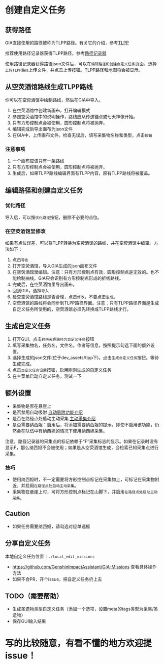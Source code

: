 # 创建自定义任务

## 获得路径

GIA直接使用的路径被称为TLPP路径。有关它的介绍，参考[TLPP](./dev/TianLiPositioningPath.md)

推荐使用路径记录器获得TLPP路径。参考[路径记录器](./record_path.md)

使用路径记录器获得路径json文件后，可以在`编辑路径和创建自定义任务`页面，选择`上传TLPP路径`上传文件，并点击上传按钮。TLPP路径和地图将会被显示。

## 从空荧酒馆路线生成TLPP路线

你可以在空荧酒馆中绘制路线，然后在GIA中导入。

1. 在空荧酒馆中创建新画布，打开编辑模式
2. 参照空荧酒馆中的说明操作，路线应从传送锚点或七天神像开始。
3. 只有方形控制点会被使用，圆形控制点将被抛弃。
4. 编辑完成后导出画布为json文件
5. 在GIA中，上传画布文件。检查无误后，填写采集物名称和类型，点击`按钮`

### 注意事项

1. 一个画布应该只有一条路线
2. 只有方形控制点会被使用，圆形控制点将被抛弃。
3. 生成后，如果TLPP路线编辑界面有TLPP内容，原有TLPP路线将被覆盖。

## 编辑路径和创建自定义任务

### 优化路径

导入后，可以按`优化路径`按钮，删除不必要的点位。

### 在空荧酒馆里修改

如果有点位误差，可以将TLPP转换为空荧酒馆的路线，并在空荧酒馆中编辑。方法如下：

1. 点击`导出`
2. 打开空荧酒馆，导入GIA生成的json画布文件
3. 在空荧酒馆里编辑。注意：只有方形控制点有效，圆形控制点是无效的。也不能绘制曲线。GIA只会识别有方形控制点形成的折线路线。
4. 完成后，在空荧酒馆里导出画布。
5. 回到GIA，选择`导入`
6. 检查空荧酒馆路线是否合理，点击`修改`，不要点击`生成`。
7. 空荧酒馆的路线将会同步到TLPP路径界面。注意：只有TLPP路径界面是生成自定义任务所使用的，空荧酒馆必须先转换成TLPP路线才行。

## 生成自定义任务

1. 打开GUI，点击`转换天理路径为自定义任务`按钮
2. 填写采集物名，任务名，文件名，作者等信息，按照提示勾选下面的额外设置。
3. 选择生成的json文件(位于dev_assets/tlpp下)，点击`生成自定义任务`按钮。等待生成完成。
4. 点击`自定义任务设置`按钮，启用刚刚生成的自定义任务
5. 在主菜单启动自定义任务，测试一下

## 额外设置

- 采集物是否在悬崖上
- 是否禁用自动吸附 [自动吸附功能介绍](../zh_CN/dev/TianLiCopilot.md)
- 是否在路径点处启动主动采集 [主动采集介绍](../zh_CN/dev/TianLiCopilot.md)
- 是否需要纳西妲：启用后，将添加需要纳西妲的提示。即使不启用该功能，仍然会在队伍中有纳西妲的情况下使用纳西妲采集。

注意，路径记录器的采集点的标记依赖于“F”采集标志的显示。如果在记录时没有显示F，那么纳西妲不会被使用；如果是从空荧酒馆生成，会检索已知采集点进行采集。

### 技巧

- 使用纳西妲时，不一定需要将方形控制点标记在采集物上，可标记在采集物附近，并启用`在路径点处启动主动采集`。
- 采集物在悬崖上时，可将方形控制点标记在山脚下，并启用`在路径点处启动主动采集`。

## Caution

- 如果任务需要纳西妲，请勾选对应单选框

## 分享自定义任务

本地自定义任务位置：`./local_edit_missions`

- https://github.com/GenshinImpactAssistant/GIA-Missions 查看具体操作方法
- 如果不会PR，开个issue，把自定义任务扔上去

## TODO（需要帮助）

- 生成圣遗物类型自定义任务（添加一个选项，设置meta的tags类型为采集/圣遗物）
- 保存GUI输入结果

# 写的比较随意，有看不懂的地方欢迎提issue！
